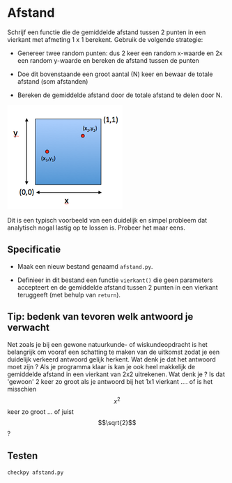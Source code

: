 # Afstand

Schrijf een functie die de gemiddelde afstand tussen 2 punten in een vierkant met afmeting 1 x 1 berekent. Gebruik de volgende strategie:

  - Genereer twee random punten: dus 2 keer een random x-waarde en 2x een random y-waarde en bereken de afstand tussen de punten

  - Doe dit bovenstaande een groot aantal (N) keer en bewaar de totale afstand (som afstanden)

  - Bereken de gemiddelde afstand door de totale afstand te delen door N.

![](vierkant.png)

Dit is een typisch voorbeeld van een duidelijk en simpel probleem dat analytisch nogal lastig op te lossen is. Probeer het maar eens. 

## Specificatie

- Maak een nieuw bestand genaamd `afstand.py`.

- Definieer in dit bestand een functie `vierkant()` die geen parameters accepteert en de gemiddelde afstand tussen 2 punten in een vierkant teruggeeft (met behulp van `return`).

## Tip: bedenk van tevoren welk antwoord je verwacht

Net zoals je bij een gewone natuurkunde- of wiskundeopdracht is het belangrijk om vooraf een schatting te maken van de uitkomst zodat je een duidelijk verkeerd antwoord gelijk herkent. Wat denk je dat het antwoord moet zijn ? Als je programma klaar is kan je ook heel makkelijk de gemiddelde afstand in een vierkant van 2x2 uitrekenen. Wat denk je ? Is dat 'gewoon' 2 keer zo groot als je antwoord bij het 1x1 vierkant .... of is het misschien $$x^2$$ keer zo groot ... of juist $$\sqrt{2}$$ ? 

## Testen

	checkpy afstand.py